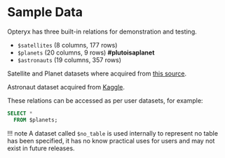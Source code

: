 # Sample Data

Opteryx has three built-in relations for demonstration and testing.

- `$satellites` (8 columns, 177 rows)
- `$planets` (20 columns, 9 rows) **#plutoisaplanet**
- `$astronauts` (19 columns,  357 rows)

Satellite and Planet datasets where acquired from [this source](https://github.com/devstronomy/nasa-data-scraper/tree/f610e541a053f05e26573570604aed50b358cc43/data/json).

Astronaut dataset acquired from [Kaggle](https://www.kaggle.com/nasa/astronaut-yearbook).

These relations can be accessed as per user datasets, for example:

~~~sql
SELECT *
  FROM $planets;
~~~

!!! note
    A dataset called `$no_table` is used internally to represent no table has been specified, it has no know practical uses for users and may not exist in future releases.